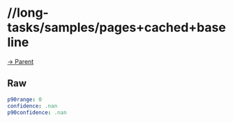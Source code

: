 
# //long-tasks/samples/pages+cached+baseline

[→ Parent](../..)


## Raw


```yaml
p90range: 0
confidence: .nan
p90confidence: .nan

```

